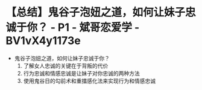 # 【总结】鬼谷子泡妞之道，如何让妹子忠诚于你？ - P1 - 斌哥恋爱学 - BV1vX4y1173e

-   鬼谷子泡妞之道，如何让妹子忠诚于你？
    1.  了解女人忠诚的关键在于背叛的代价
    2.  行为忠诚和情感忠诚是让妹子对你忠诚的两种方法
    3.  使用鬼谷日的勾前术和重擂感化法来实现行为和情感忠诚